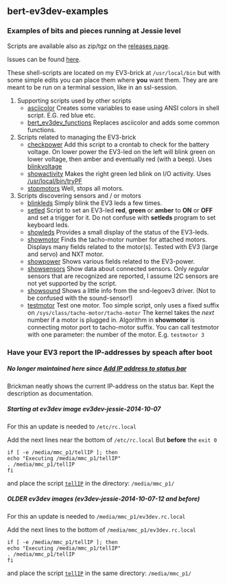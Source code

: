 ---
---

## bert-ev3dev-examples

### Examples of bits and pieces running at Jessie level 

Scripts are available also as zip/tgz on the  [releases page](https://github.com/BertLindeman/bert-ev3dev-examples/releases).

Issues can be found [here](https://github.com/BertLindeman/bert-ev3dev-examples/issues).

These shell-scripts are located on my EV3-brick at `/usr/local/bin`
but with some simple edits you can place them where **you** want them.
They are are meant to be run on a terminal session, like in an ssl-session.

1. Supporting scripts used by other scripts
    * [asciicolor](https://github.com/BertLindeman/bert-ev3dev-examples/blob/master/asciicolors) Creates some variables to ease using ANSI colors in shell script. E.G. red blue etc.
    * [bert_ev3dev_functions](https://github.com/BertLindeman/bert-ev3dev-examples/blob/master/bert_ev3dev_functions) Replaces asciicolor and adds some common functions.
2. Scripts related to managing the EV3-brick
    * [checkpower](https://github.com/BertLindeman/bert-ev3dev-examples/blob/master/checkpower) Add this script to a crontab to check for the battery voltage. On lower power the EV3-led on the left will blink green on lower voltage, then amber and eventually red (with a beep). 
    Uses [blinkvoltage](https://github.com/BertLindeman/bert-ev3dev-examples/blob/master/blinkvoltage)
    * [showactivity](https://github.com/BertLindeman/bert-ev3dev-examples/blob/master/showactivity) Makes the right green led blink on I/O activity.
    Uses [/usr/local/bin/tryPF](https://github.com/BertLindeman/bert-ev3dev-examples/blob/master/tryPF)
    * [stopmotors](https://github.com/BertLindeman/bert-ev3dev-examples/blob/master/stopmotors) Well, stops all motors.
3. Scripts discovering sensors and / or motors
    * [blinkleds](https://github.com/BertLindeman/bert-ev3dev-examples/blob/master/blinkleds) Simply blink the EV3 leds a few times.
    * [setled](https://github.com/BertLindeman/bert-ev3dev-examples/blob/master/setled) Script to set an EV3-led **red**, **green** or **amber** to **ON** or **OFF** and set a trigger for it. Do not confuse with **setleds** program to set keyboard leds.
    * [showleds](https://github.com/BertLindeman/bert-ev3dev-examples/blob/master/showleds) Provides a small display of the status of the EV3-leds.
    * [showmotor](https://github.com/BertLindeman/bert-ev3dev-examples/blob/master/showmotor) Finds the tacho-motor number for attached motors. Displays many fields related to the motor(s). Tested with EV3 (large and servo) and NXT motor.
    * [showpower](https://github.com/BertLindeman/bert-ev3dev-examples/blob/master/showpower) Shows various fields related to the EV3-power.
    * [showsensors](https://github.com/BertLindeman/bert-ev3dev-examples/blob/master/showsensors) Show data about connected sensors. Only *regular* sensors that are recognized are reported, I assume I2C sensors are not yet supported by the script.
    * [showsound](https://github.com/BertLindeman/bert-ev3dev-examples/blob/master/showsound) Shows a little info from the snd-legoev3 driver. (Not to be confused with the sound-sensor!)
    * [testmotor](https://github.com/BertLindeman/bert-ev3dev-examples/blob/master/testmotor) Test one motor. Too simple script, only uses a fixed suffix on ```/sys/class/tacho-motor/tacho-motor``` The kernel takes the *next* number if a motor is plugged in. Algorithm in **showmotor** is connecting motor port to tacho-motor suffix. You can call testmotor with one parameter: the number of the motor. E.g. ```testmotor 3```
    

### Have your EV3 report the IP-addresses by speach after boot 
##### No longer maintained here since [Add IP address to status bar](https://github.com/ev3dev/brickman/commit/4cdf6b54e1438c13a245ba28caf5bbc17b98a245)
  Brickman neatly shows the current IP-address on the status bar.
  Kept the description as documentation.
##### Starting at ev3dev image ev3dev-jessie-2014-10-07

For this an update is needed to `/etc/rc.local`

Add the next lines near the bottom of `/etc/rc.local`
But **before** the `exit 0`

```
if [ -e /media/mmc_p1/tellIP ]; then
echo "Executing /media/mmc_p1/tellIP"
. /media/mmc_p1/tellIP
fi
```

and place the script [`tellIP`](https://github.com/BertLindeman/bert-ev3dev-examples/blob/master/tellIP)
in the directory: `/media/mmc_p1/`

##### OLDER ev3dev images (ev3dev-jessie-2014-10-07-12 and before)

For this an update is needed to `/media/mmc_p1/ev3dev.rc.local`

Add the next lines to the bottom of `/media/mmc_p1/ev3dev.rc.local`

```
if [ -e /media/mmc_p1/tellIP ]; then
echo "Executing /media/mmc_p1/tellIP"
. /media/mmc_p1/tellIP
fi
```

and place the script [`tellIP`](https://github.com/BertLindeman/bert-ev3dev-examples/blob/master/tellIP)
in the same directory: `/media/mmc_p1/`
